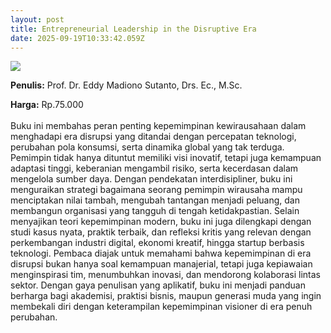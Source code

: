 ```yaml
---
layout: post
title: Entrepreneurial Leadership in the Disruptive Era
date: 2025-09-19T10:33:42.059Z
---
```

![](/images/uploads/isbn-entrepreneurial-leadership-in-the-disruptive-era.jpg)

**P﻿enulis:** Prof. Dr. Eddy Madiono Sutanto, Drs. Ec., M.Sc.

**Harga:** Rp.75.000\
\
Buku ini membahas peran penting kepemimpinan kewirausahaan dalam menghadapi era disrupsi yang ditandai dengan percepatan teknologi, perubahan pola konsumsi, serta dinamika global yang tak terduga. Pemimpin tidak hanya dituntut memiliki visi inovatif, tetapi juga kemampuan adaptasi tinggi, keberanian mengambil risiko, serta kecerdasan dalam mengelola sumber daya. Dengan pendekatan interdisipliner, buku ini menguraikan strategi bagaimana seorang pemimpin wirausaha mampu menciptakan nilai tambah, mengubah tantangan menjadi peluang, dan membangun organisasi yang tangguh di tengah ketidakpastian.
	Selain menyajikan teori kepemimpinan modern, buku ini juga dilengkapi dengan studi kasus nyata, praktik terbaik, dan refleksi kritis yang relevan dengan perkembangan industri digital, ekonomi kreatif, hingga startup berbasis teknologi. Pembaca diajak untuk memahami bahwa kepemimpinan di era disrupsi bukan hanya soal kemampuan manajerial, tetapi juga kepiawaian menginspirasi tim, menumbuhkan inovasi, dan mendorong kolaborasi lintas sektor. Dengan gaya penulisan yang aplikatif, buku ini menjadi panduan berharga bagi akademisi, praktisi bisnis, maupun generasi muda yang ingin membekali diri dengan keterampilan kepemimpinan visioner di era penuh perubahan.